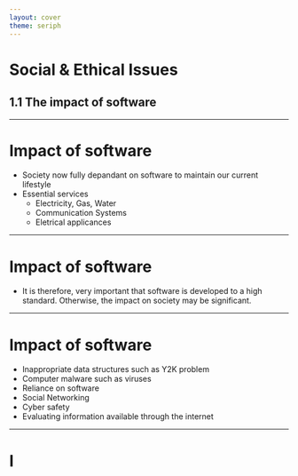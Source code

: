 ```yaml
---
layout: cover
theme: seriph
---
```


# Social & Ethical Issues
## 1.1 The impact of software

---

# Impact of software

- Society now fully depandant on software to maintain our current lifestyle
- Essential services
  - Electricity, Gas, Water
  - Communication Systems
  - Eletrical applicances
 
--- 

# Impact of software

- It is therefore, very important that software is developed to a high standard. Otherwise, the impact on society may be significant.

---

# Impact of software

- Inappropriate data structures such as Y2K problem
- Computer malware such as viruses
- Reliance on software
- Social Networking
- Cyber safety
- Evaluating information available through the internet

___

# I

